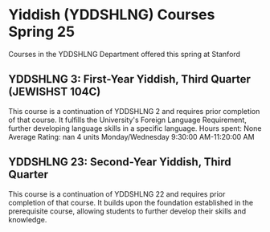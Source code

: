 # Yiddish (YDDSHLNG) Courses Spring 25 
Courses in the YDDSHLNG Department offered this spring at Stanford
 ## YDDSHLNG 3: First-Year Yiddish, Third Quarter (JEWISHST 104C)
This course is a continuation of YDDSHLNG 2 and requires prior completion of that course. It fulfills the University's Foreign Language Requirement, further developing language skills in a specific language.
Hours spent: None
Average Rating: nan
4 units
Monday/Wednesday 9:30:00 AM-11:20:00 AM
## YDDSHLNG 23: Second-Year Yiddish, Third Quarter
This course is a continuation of YDDSHLNG 22 and requires prior completion of that course. It builds upon the foundation established in the prerequisite course, allowing students to further develop their skills and knowledge.